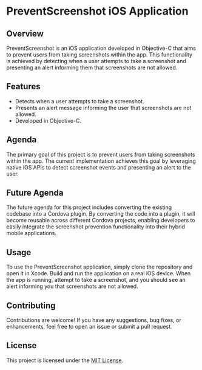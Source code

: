 # PreventScreenshot iOS Application

## Overview

PreventScreenshot is an iOS application developed in Objective-C that aims to prevent users from taking screenshots within the app. This functionality is achieved by detecting when a user attempts to take a screenshot and presenting an alert informing them that screenshots are not allowed.

## Features

- Detects when a user attempts to take a screenshot.
- Presents an alert message informing the user that screenshots are not allowed.
- Developed in Objective-C.

## Agenda

The primary goal of this project is to prevent users from taking screenshots within the app. The current implementation achieves this goal by leveraging native iOS APIs to detect screenshot events and presenting an alert to the user.

## Future Agenda

The future agenda for this project includes converting the existing codebase into a Cordova plugin. By converting the code into a plugin, it will become reusable across different Cordova projects, enabling developers to easily integrate the screenshot prevention functionality into their hybrid mobile applications.

## Usage

To use the PreventScreenshot application, simply clone the repository and open it in Xcode. Build and run the application on  a real iOS device. When the app is running, attempt to take a screenshot, and you should see an alert informing you that screenshots are not allowed.

## Contributing

Contributions are welcome! If you have any suggestions, bug fixes, or enhancements, feel free to open an issue or submit a pull request.

## License

This project is licensed under the [MIT License](LICENSE).
